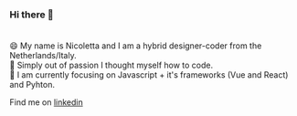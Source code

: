 
### Hi there 👋  <br/> <br/>
<span font-size="18px">
😄 My name is Nicoletta and I am a hybrid designer-coder from the Netherlands/Italy. <br/>
🌱 Simply out of passion I thought myself how to code. <br/>
🔭 I am currently focusing on Javascript + it's frameworks (Vue and React) and Pyhton. <br/>

Find me on [linkedin](https://www.linkedin.com/in/nicoletta-radice-b58520196/ "LinkedIn")</span>


